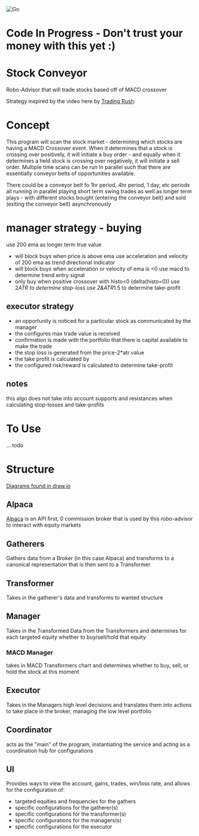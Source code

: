![Go](https://github.com/johnmillner/robo-macd/workflows/Go/badge.svg)


# Code In Progress - Don't trust your money with this yet :) 

# Stock Conveyor 
Robo-Advisor that will trade stocks based off of MACD crossover

Strategy inspired by the video here by [Trading Rush](https://www.youtube.com/watch?v=nmffSjdZbWQ):

# Concept
This program will scan the stock market - determining which stocks are having a MACD Crossover event. 
When it determines that a stock is crossing over positively, it will initiate a buy order - and equally when it determines 
a held stock is crossing over negatively, it will initiate a sell order. 
Multiple time scans can be run in parallel such that there are essentially conveyor belts of opportunities available. 

There could be a conveyor belt fo 1hr period, 4hr period, 1 day, etc periods all running in parallel playing short 
term swing trades as well as longer term plays - with different stocks bought (entering the conveyor belt) and sold (exiting the conveyor belt) asynchronously

# manager strategy - buying
use 200 ema as longer term true value 
 - will block buys when price is above ema
use acceleration and velocity of 200 ema as trend directional indicator
 - will block buys when acceleration or velocity of ema is <0
use macd to determine trend entry signal
 - only buy when positive crossover with histo<0 (delta(histo=0))
use 2*ATR to determine stop-loss
use 2&ATR*1.5 to determine take-profit
 
## executor strategy 
* an opportunity is noticed for a particular stock as communicated by the manager
* the configures max trade value is received
* confirmation is made with the portfolio that there is capital available to make the trade
* the stop loss is generated from the price-2*atr value
* the take profit is calculated by 
* the configured risk/reward is calculated to determine take-profit

## notes
this algo does not take into account supports and resistances when calculating stop-losses and take-profits

# To Use
... todo

# Structure
[Diagrams found in draw.io](https://app.diagrams.net/?lightbox=1&highlight=0000ff&edit=_blank&layers=1&nav=1&title=RoboAdvisor#Uhttps%3A%2F%2Fdrive.google.com%2Fuc%3Fid%3D1fZWEaOWSyaqYmPYYk0OZuidXkcBH2hcp%26export%3Ddownload)

## Alpaca
[Alpaca](https://alpaca.markets/) is an API first, 0 commission broker that is used by this robo-advisor to interact with equity markets

## Gatherers
Gathers data from a Broker (in this case Alpaca) and transforms to a canonical representation that is then sent to a Transformer
## Transformer
Takes in the gatherer's data and transforms to wanted structure 
## Manager
Takes in the Transformed Data from the Transformers and determines for each targeted equity whether to buy/sell/hold that equity
### MACD Manager
takes in MACD Transformers chart and determines whether to buy, sell, or hold the stock at this moment
## Executor
Takes in the Managers high level decisions and translates them into actions to take place in the broker, managing the low level portfolio
## Coordinator
acts as the "main" of the program, instantiating the service and acting as a coordination hub for configurations

## UI
Provides ways to view the account, gains, trades, win/loss rate, and allows for the configuration of:
 * targeted equities and frequencies for the gathers
 * specific configurations for the gatherer(s)
 * specific configurations for the transformer(s)
 * specific configurations for the managers(s)
 * specific configurations for the executor
 
